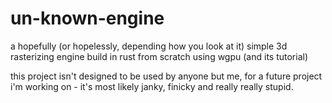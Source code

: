 # un-known-engine

a hopefully (or hopelessly, depending how you look at it) simple 3d rasterizing engine build in rust from scratch using wgpu (and its tutorial)

this project isn't designed to be used by anyone but me, for a future project i'm working on - it's most likely janky, finicky and really really stupid.
